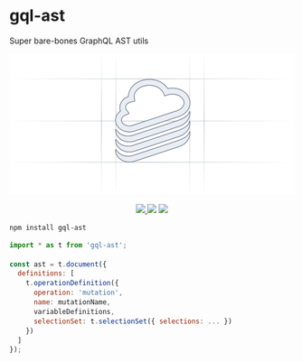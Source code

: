 # gql-ast

Super bare-bones GraphQL AST utils

<p align="center" width="100%">
  <img height="250" src="https://raw.githubusercontent.com/launchql/launchql/refs/heads/main/assets/outline-logo.svg" />
</p>

<p align="center" width="100%">
  <a href="https://github.com/launchql/launchql/actions/workflows/run-tests.yaml">
    <img height="20" src="https://github.com/launchql/launchql/actions/workflows/run-tests.yaml/badge.svg" />
  </a>
   <a href="https://github.com/launchql/launchql/blob/main/LICENSE"><img height="20" src="https://img.shields.io/badge/license-MIT-blue.svg"/></a>
   <a href="https://www.npmjs.com/package/gql-ast"><img height="20" src="https://img.shields.io/github/package-json/v/launchql/launchql?filename=packages%2Fgql-ast%2Fpackage.json"/></a>
</p>

```sh
npm install gql-ast
```

```js
import * as t from 'gql-ast';

const ast = t.document({
  definitions: [
    t.operationDefinition({
      operation: 'mutation',
      name: mutationName,
      variableDefinitions,
      selectionSet: t.selectionSet({ selections: ... })
    })
  ]
});
```
